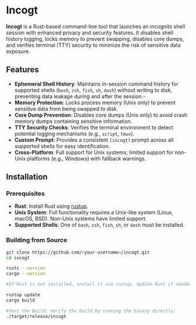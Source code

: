 # Incogt

**Incogt** is a Rust-based command-line tool that launches an incognito shell session with enhanced privacy and security features. It disables shell history logging, locks memory to prevent swapping, disables core dumps, and verifies terminal (TTY) security to minimize the risk of sensitive data exposure.

## Features

- **Ephemeral Shell History**: Maintains in-session command history for supported shells (`bash`, `zsh`, `fish`, `sh`, `dash`) without writing to disk, preventing data leakage during and after the session.- 
- **Memory Protection**: Locks process memory (Unix only) to prevent sensitive data from being swapped to disk.
- **Core Dump Prevention**: Disables core dumps (Unix only) to avoid crash memory dumps containing sensitive information.
- **TTY Security Checks**: Verifies the terminal environment to detect potential logging mechanisms (e.g., `script`, `tmux`).
- **Custom Prompt**: Provides a consistent `(incogt)` prompt across all supported shells for easy identification.
- **Cross-Platform**: Full support for Unix systems; limited support for non-Unix platforms (e.g., Windows) with fallback warnings.

## Installation

### Prerequisites
- **Rust**: Install Rust using [rustup](https://rustup.rs/).
- **Unix System**: Full functionality requires a Unix-like system (Linux, macOS, BSD). Non-Unix systems have limited support.
- **Supported Shells**: One of `bash`, `zsh`, `fish`, `sh`, or `dash` must be installed.

### Building from Source

   ```bash
   git clone https://github.com/<your-username>/incogt.git
   cd incogt
   
   rustc --version
   cargo --version
   
   #If Rust is not installed, install it via rustup. Update Rust if needed:
   
   rustup update
   cargo build

   #Test the Build: Verify the build by running the binary directly:
   ./target/release/incogt
